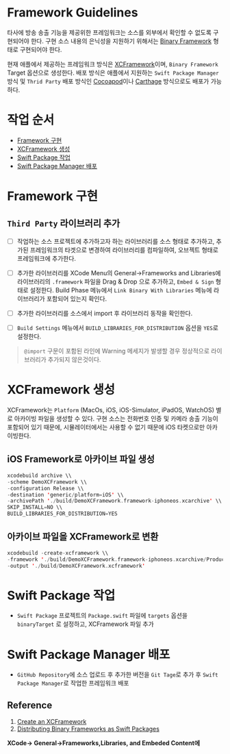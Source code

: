 # Framework Guidelines

타사에 방송 송출 기능을 제공위한 프레임워크는 소스를 외부에서 확인할 수 없도록 구현되어야 한다.  구현 소스 내용의 은닉성을 지원하기 위해서는  [Binary Framework](https://developer.apple.com/videos/play/wwdc2019/416/) 형태로 구현되어야 한다. 

현재 애플에서 제공하는 프레임워크 방식은 [XCFramework](https://help.apple.com/xcode/mac/11.4/#/dev544efab96)이며,  `Binary Framework` Target 옵션으로 생성한다. 배포 방식은 애플에서 지원하는 `Swift Package Manager` 방식 및  `Thrid Party` 배포 방식인 [Cocoapod](https://cocoapods.org)이나 [Carthage](https://github.com/Carthage/Carthage) 방식으로도 배포가 가능하다.

# 작업 순서

- [Framework 구현](#framework-구현)
- [XCFramework  생성](#xcframework-생성)
- [Swift Package 작업](#swift-package-작업)
- [Swift Package Manager 배포](#swift-package-manager-배포)

# Framework 구현
 
## `Third Party` 라이브러리 추가

- [ ]  작업하는 소스 프로젝트에 추가하고자 하는 라이브러리를 소스 형태로  추가하고, 추가된 프레임워크의 타겟으로 변경하여 라이브러리를 컴파일하여, 오브젝트 형태로 프레임워크에 추가한다.

- [ ]  추가한 라이브러리를 XCode Menu의 General→Frameworks and Libraries에  라이브러리의  `.framework` 파일을 Drag & Drop 으로 추가하고, `Embed & Sign` 형태로 설정한다. Build Phase 메뉴에서 `Link Binary With Libraries` 메뉴에 라이브러리가 포함되어 있는지 확인다.

- [ ]  추가한 라이브러리를 소스에서 import 후 라이브러리 동작을 확인한다.

- [ ]  `Build Settings` 메뉴에서  `BUILD_LIBRARIES_FOR_DISTRIBUTION`  옵션을 `YES`로 설정한다.

> `@import` 구문이 포함된 라인에 Warning 메세지가  발생할 경우 정상적으로 라이브러리가 추가되지 않은것이다.

# XCFramework 생성

XCFramework는 `Platform` (MacOs, iOS, iOS-Simulator, iPadOS, WatchOS) 별로 아카이빙 파일을 생성할 수 있다. 구현 소스는 전화번호 인증 및 카메라 송출 기능이 포함되어 있기 때문에, 시뮬레이터에서는 사용할 수 없기 때문에 iOS 타켓으로만 아카이빙한다.

##  **iOS Framework로 아카이브 파일 생성**

```swift
xcodebuild archive \\
-scheme DemoXCFramework \\
-configuration Release \\
-destination 'generic/platform=iOS' \\
-archivePath './build/DemoXCFramework.framework-iphoneos.xcarchive' \\
SKIP_INSTALL=NO \\
BUILD_LIBRARIES_FOR_DISTRIBUTION=YES
```


##  **아카이브 파일을 XCFramework로 변환**

```swift
xcodebuild -create-xcframework \\
-framework './build/DemoXCFramework.framework-iphoneos.xcarchive/Products/Library/Frameworks/DemoXCFramework.framework' \\
-output './build/DemoXCFramework.xcframework'
```

# Swift Package 작업
- `Swift Package` 프로젝트의 `Package.swift` 파일에 `targets` 옵션을  `binaryTarget` 로 설정하고, XCFramework 파일 추가


# Swift Package Manager 배포
- `GitHub Repository`에 소스 업로드 후 추가한 버전을 `Git Tage`로 추가 후  `Swift Package Manager`로 작업한 프레임워크 배포

## Reference

1. [Create an XCFramework](https://help.apple.com/xcode/mac/11.4/#/dev544efab96)
2. [Distributing Binary Frameworks as Swift Packages](https://developer.apple.com/documentation/swift_packages/distributing_binary_frameworks_as_swift_packages)

**XCode→ General→Frameworks,Libraries, and Embeded Content에**
